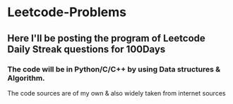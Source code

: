 # Leetcode-Problems
## Here I'll be posting the program of Leetcode Daily Streak questions for 100Days 
### The code will be in Python/C/C++ by using Data structures & Algorithm.
The code sources are of my own & also widely taken from internet sources



